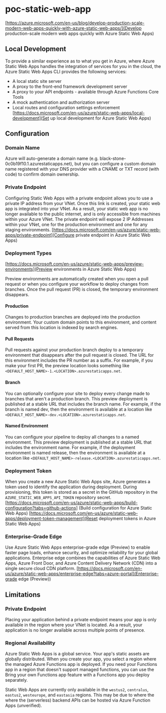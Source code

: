 # poc-static-web-app

[https://azure.microsoft.com/en-us/blog/develop-production-scale-modern-web-apps-quickly-with-azure-static-web-apps/](Develop production-scale modern web apps quickly with Azure Static Web Apps)

## Local Development
To provide a similar experience as to what you get in Azure, where Azure Static Web Apps handles the integration of services for you in the cloud, the Azure Static Web Apps CLI provides the following services:
* A local static site server
* A proxy to the front-end framework development server
* A proxy to your API endpoints - available through Azure Functions Core Tools
* A mock authentication and authorization server
* Local routes and configuration settings enforcement
[https://docs.microsoft.com/en-us/azure/static-web-apps/local-development](Set up local development for Azure Static Web Apps)

## Configuration

### Domain Name
Azure will auto-generate a domain name (e.g. black-stone-0c0b19f10.1.azurestaticapps.net), but you can configure a custom domain name registered with your DNS provider with a CNAME or TXT record (with code) to confirm domain ownership.

### Private Endpoint
Configuring Static Web Apps with a private endpoint allows you to use a private IP address from your VNet. Once this link is created, your static web app is integrated into your VNet. As a result, your static web app is no longer available to the public internet, and is only accessible from machines within your Azure VNet.
The private endpoint will expose 2 IP Addresses within your VNet, one for the production environment and one for any staging environments.
[https://docs.microsoft.com/en-us/azure/static-web-apps/private-endpoint](Configure private endpoint in Azure Static Web Apps)

### Deployment Types
[https://docs.microsoft.com/en-us/azure/static-web-apps/preview-environments](Preview environments in Azure Static Web Apps)

Preview environments are automatically created when you open a pull request or when you configure your workflow to deploy changes from branches. Once the pull request (PR) is closed, the temporary environment disappears.

#### Production
Changes to production branches are deployed into the production environment. Your custom domain points to this environment, and content served from this location is indexed by search engines.

#### Pull Requests
Pull requests against your production branch deploy to a temporary environment that disappears after the pull request is closed. The URL for this environment includes the PR number as a suffix. For example, if you make your first PR, the preview location looks something like `<DEFAULT_HOST_NAME>-1.<LOCATION>.azurestaticapps.net`.

#### Branch
You can optionally configure your site to deploy every change made to branches that aren't a production branch. This preview deployment is published at a stable URL that includes the branch name. For example, if the branch is named dev, then the environment is available at a location like `<DEFAULT_HOST_NAME>-dev.<LOCATION>.azurestaticapps.net`.

#### Named Environment
You can configure your pipeline to deploy all changes to a named environment. This preview deployment is published at a stable URL that includes the environment name. For example, if the deployment environment is named release, then the environment is available at a location like `<DEFAULT_HOST_NAME>-release.<LOCATION>.azurestaticapps.net`.

### Deployment Token
When you create a new Azure Static Web Apps site, Azure generates a token used to identify the application during deployment. During provisioning, this token is stored as a secret in the GitHub repository in the `AZURE_STATIC_WEB_APPS_API_TOKEN` repository secret.
[https://docs.microsoft.com/en-us/azure/static-web-apps/build-configuration?tabs=github-actions] (Build configuration for Azure Static Web Apps)
[https://docs.microsoft.com/en-us/azure/static-web-apps/deployment-token-management](Reset deployment tokens in Azure Static Web Apps)

### Enterprise-Grade Edge
Use Azure Static Web Apps enterprise-grade edge (Preview) to enable faster page loads, enhance security, and optimize reliability for your global applications. Enterprise edge combines the capabilities of Azure Static Web Apps, Azure Front Door, and Azure Content Delivery Network (CDN) into a single secure cloud CDN platform.
[https://docs.microsoft.com/en-us/azure/static-web-apps/enterprise-edge?tabs=azure-portal](Enterprise-grade edge (Preview))

## Limitations

### Private Endpoint
Placing your application behind a private endpoint means your app is only available in the region where your VNet is located. As a result, your application is no longer available across multiple points of presence.

### Regional Availability
Azure Static Web Apps is a global service. Your app's static assets are globally distributed. When you create your app, you select a region where the managed Azure Functions app is deployed. If you need your Functions app in a region that doesn't support managed functions, you can use the Bring your own Functions app feature with a Functions app you deploy separately.

Static Web Apps are currently only available in the `westus2`, `centralus`, `eastus2`, `westeurope`, and `eastasia` regions. This may be due to where the where the (serverless) backend APIs can be hosted via Azure Function Apps (unverified).